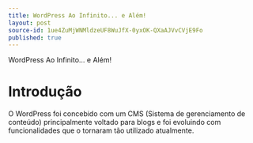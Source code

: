 ```yaml
---
title: WordPress Ao Infinito... e Além!
layout: post
source-id: 1ue4ZuMjWNMldzeUF8WuJfX-0yxOK-QXaAJVvCVjE9Fo
published: true
---
```

WordPress Ao Infinito... e Além!

# Introdução

O WordPress foi concebido com um CMS (Sistema de gerenciamento de conteúdo) principalmente voltado para blogs e foi evoluindo com funcionalidades que o tornaram tão utilizado atualmente.

